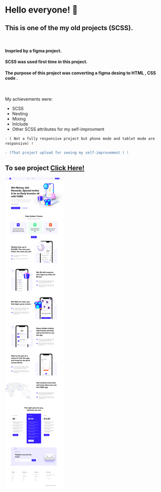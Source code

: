# Hello everyone! 🤗 

## This is one of the my old projects (SCSS).
 <br>

#### Inspried by a figma project.

#### SCSS was used first time in this project.

#### The purpose of this project was converting a figma desing to HTML , CSS code .  <br>  <br>  <br>

My achievements were:
- SCSS
- Nesting
- Mixing 
- Inlclude
- Other SCSS attributes for my self-improvment


```
- ( Not a fully responsive project but phone mode and tablet mode are responsive) ! 

```


```diff
- (That project upload for seeing my self-improvement ) ! 

```

## To see project <a href="https://raw.githack.com/anilcosarss/Faba/main/index.html">Click Here!</a> 

![alt text](https://github.com/anilcosarss/Faba/blob/main/img/screencapture-file-C-Users-Lenovo-Desktop-front-end-muhsin-hocam-css-faba-index-html-2023-03-13-16_17_15.png
)
